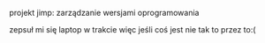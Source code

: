 projekt jimp: zarządzanie wersjami oprogramowania

zepsuł mi się laptop w trakcie więc jeśli coś jest nie tak to przez to:(

